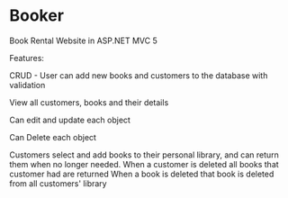 # Booker
Book Rental Website in ASP.NET MVC 5

Features:

CRUD -
User can add new books and customers to the database with validation

View all customers, books and their details

Can edit and update each object

Can Delete each object




Customers select and add books to their personal library, and can return them when no longer needed.
When a customer is deleted all books that customer had are returned
When a book is deleted that book is deleted from all customers' library
